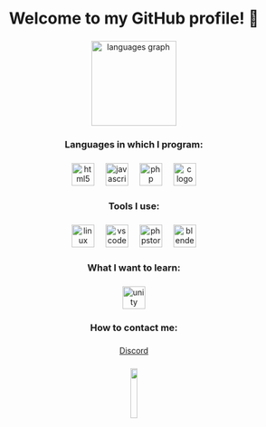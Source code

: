 <h1 align="center">Welcome to my GitHub profile! 👋</h1>

###

<div align="center">
  <img src="https://github-readme-stats.vercel.app/api/top-langs?username=Ilovemyhous&locale=en&hide_title=false&layout=compact&card_width=320&langs_count=6&theme=dracula&hide_border=false&order=2" height="150" alt="languages graph"  />
</div>

###

<h3 align="center">Languages in which I program:</h3>

###

<div align="center">
  <img src="https://cdn.simpleicons.org/html5/E34F26" height="40" alt="html5 logo"  />
  <img width="12" />
  <img src="https://cdn.simpleicons.org/javascript/F7DF1E" height="40" alt="javascript logo"  />
  <img width="12" />
  <img src="https://cdn.simpleicons.org/php/777BB4" height="40" alt="php logo"  />
  <img width="12" />
  <img src="https://cdn.jsdelivr.net/gh/devicons/devicon/icons/c/c-original.svg" height="40" alt="c logo"  />
</div>

###

<h3 align="center">Tools I use:</h3>

###

<div align="center">
  <img src="https://cdn.jsdelivr.net/gh/devicons/devicon/icons/linux/linux-original.svg" height="40" alt="linux logo"  />
  <img width="12" />
  <img src="https://cdn.simpleicons.org/visualstudiocode/007ACC" height="40" alt="vscode logo"  />
  <img width="12" />
  <img src="https://github.com/Ilovemyhous/Ilovemyhous/assets/50217071/4bc39f54-a97c-4852-8428-f2f758fbb083" height="40" alt="phpstorm logo"/>
  <img width="12" />
  <img src="https://cdn.jsdelivr.net/gh/devicons/devicon/icons/blender/blender-original.svg" height="40" alt="blender logo"  />
</div>

###

<h3 align="center">What I want to learn:</h3>

###

<div align="center">
  <img src="https://cdn.simpleicons.org/unity/FFFFFF" height="40" alt="unity logo"  />
</div>

###

<h3 align="center">How to contact me:</h3>

###

<div align="center">
  <a href="https://discord.com/users/552544125984047127">Discord</a>
</div>

###

<div align="center">
  <img width="15%" src="https://gcdnb.pbrd.co/images/ipG9kY4yodaD.gif"  />
</div>
